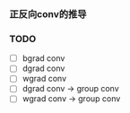 ### 正反向conv的推导

### TODO

- [ ] bgrad conv
- [ ] dgrad conv
- [ ] wgrad conv
- [ ] dgrad conv -> group conv
- [ ] wgrad conv -> group conv